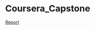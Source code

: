 # Coursera_Capstone

<a href="https://kimhormong.github.io/Coursera_Capstone/The%20Battle%20of%20Neighborhoods/Week%205%20-%20The%20Battle%20of%20the%20Neighborhoods%20-%20Report.html">
Report
</a>
